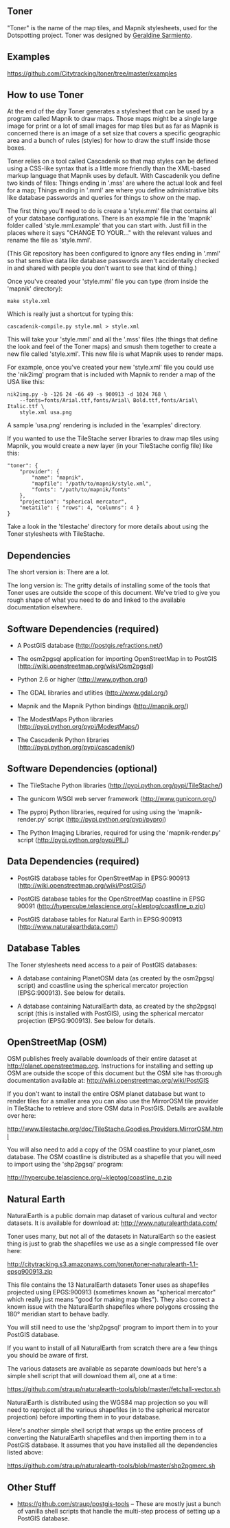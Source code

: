 Toner
--

"Toner" is the name of the map tiles, and Mapnik stylesheets, used for the
Dotspotting project. Toner was designed by [Geraldine Sarmiento](http://stamen.com/studio/geraldine).

Examples
--

https://github.com/Citytracking/toner/tree/master/examples

How to use Toner
--

At the end of the day Toner generates a stylesheet that can be used by a program
called Mapnik to draw maps. Those maps might be a single large image for print
or a lot of small images for map tiles but as far as Mapnik is concerned there
is an image of a set size that covers a specific geographic area and a bunch of
rules (styles) for how to draw the stuff inside those boxes.

Toner relies on a tool called Cascadenik so that map styles can be defined using
a CSS-like syntax that is a little more friendly than the XML-based markup
language that Mapnik uses by default. With Cascadenik you define two kinds of
files: Things ending in '.mss' are where the actual look and feel for a map;
Things ending in '.mml' are where you define administrative bits like database
passwords and queries for things to show on the map.

The first thing you'll need to do is create a 'style.mml' file that contains all
of your database configurations. There is an example file in the 'mapnik' folder
called 'style.mml.example' that you can start with. Just fill in the places
where it says "CHANGE TO YOUR..." with the relevant values and rename the file
as 'style.mml'.

(This Git repository has been configured to ignore any files ending in '.mml' so
that sensitive data like database passwords aren't accidentally checked in and
shared with people you don't want to see that kind of thing.)

Once you've created your 'style.mml' file you can type (from inside the 'mapnik'
directory):

	make style.xml

Which is really just a shortcut for typing this:

	cascadenik-compile.py style.mml > style.xml

This will take your 'style.mml' and all the '.mss' files (the things that define
the look and feel of the Toner maps) and smush them together to create a new
file called 'style.xml'. This new file is what Mapnik uses to render maps.

For example, once you've created your new 'style.xml' file you could use the
'nik2img' program that is included with Mapnik to render a map of the USA like
this:

	nik2img.py -b -126 24 -66 49 -s 900913 -d 1024 768 \
		--fonts=fonts/Arial.ttf,fonts/Arial\ Bold.ttf,fonts/Arial\ Italic.ttf \
		style.xml usa.png

A sample 'usa.png' rendering is included in the 'examples' directory.

If you wanted to use the TileStache server libraries to draw map tiles using
Mapnik, you would create a new layer (in your TileStache config file) like this:

	"toner": {
		"provider": {
			"name": "mapnik",
			"mapfile": "/path/to/mapnik/style.xml",
			"fonts": "/path/to/mapnik/fonts"
		},
		"projection": "spherical mercator",
		"metatile": { "rows": 4, "columns": 4 }
	}

Take a look in the 'tilestache' directory for more details about using the
Toner stylesheets with TileStache.

Dependencies
--

The short version is: There are a lot.

The long version is: The gritty details of installing some of the tools that
Toner uses are outside the scope of this document. We've tried to give you rough
shape of what you need to do and linked to the available documentation elsewhere.

Software Dependencies (required)
--

* A PostGIS database (http://postgis.refractions.net/)

* The osm2pgsql application for importing OpenStreetMap in to PostGIS (http://wiki.openstreetmap.org/wiki/Osm2pgsql)

* Python 2.6 or higher (http://www.python.org/)

* The GDAL libraries and utlities (http://www.gdal.org/)

* Mapnik and the Mapnik Python bindings (http://mapnik.org/)

* The ModestMaps Python libraries (http://pypi.python.org/pypi/ModestMaps/)

* The Cascadenik Python libraries (http://pypi.python.org/pypi/cascadenik/)

Software Dependencies (optional)
--

* The TileStache Python libraries (http://pypi.python.org/pypi/TileStache/)

* The gunicorn WSGI web server framework (http://www.gunicorn.org/)

* The pyproj Python libraries, required for using using the 'mapnik-render.py' script (http://pypi.python.org/pypi/pyproj)

* The Python Imaging Libraries, required for using the 'mapnik-render.py' script (http://pypi.python.org/pypi/PIL/)

Data Dependencies (required)
--

* PostGIS database tables for OpenStreetMap in EPSG:900913 (http://wiki.openstreetmap.org/wiki/PostGIS/)

* PostGIS database tables for the OpenStreetMap coastline in EPSG 90091 (http://hypercube.telascience.org/~kleptog/coastline_p.zip)

* PostGIS database tables for Natural Earth in EPSG:900913 (http://www.naturalearthdata.com/)

Database Tables
--

The Toner stylesheets need access to a pair of PostGIS databases:

* A database containing PlanetOSM data (as created by the osm2pgsql script) and
  coastline using the spherical mercator projection (EPSG:900913). See below for
  details.

* A database containing NaturalEarth data, as created by the shp2pgsql script
  (this is installed with PostGIS), using the spherical mercator projection
  (EPSG:900913). See below for details.

OpenStreetMap (OSM)
--

OSM publishes freely available downloads of their entire dataset at
http://planet.openstreetmap.org. Instructions for installing and setting up OSM
are outside the scope of this document but the OSM site has thorough
documentation available at: http://wiki.openstreetmap.org/wiki/PostGIS

If you don't want to install the entire OSM planet database but want to render
tiles for a smaller area you can also use the MirrorOSM tile provider in
TileStache to retrieve and store OSM data in PostGIS. Details are available over
here:

http://www.tilestache.org/doc/TileStache.Goodies.Providers.MirrorOSM.html

You will also need to add a copy of the OSM coastline to your planet_osm
database. The OSM coastline is distributed as a shapefile that you will need to
import using the 'shp2pgsql' program:

http://hypercube.telascience.org/~kleptog/coastline_p.zip

Natural Earth
--

NaturalEarth is a public domain map dataset of various cultural and vector
datasets. It is available for download at: http://www.naturalearthdata.com/

Toner uses many, but not all of the datasets in NaturalEarth so the easiest
thing is just to grab the shapefiles we use as a single compressed file over
here:

http://citytracking.s3.amazonaws.com/toner/toner-naturalearth-1.1-epsg900913.zip

This file contains the 13 NaturalEarth datasets Toner uses as shapefiles
projected using EPGS:900913 (sometimes known as "spherical mercator" which
really just means "good for making map tiles"). They also correct a known issue
with the NaturalEarth shapefiles where polygons crossing the 180° meridian start
to behave badly.

You will still need to use the 'shp2pgsql' program to import them in to your
PostGIS database.

If you want to install of all NaturalEarth from scratch there are a few things
you should be aware of first.

The various datasets are available as separate downloads but here's a simple
shell script that will download them all, one at a time:

https://github.com/straup/naturalearth-tools/blob/master/fetchall-vector.sh

NaturalEarth is distributed using the WGS84 map projection so you will need to
reproject all the various shapefiles (in to the spherical mercator projection)
before importing them in to your database.

Here's another simple shell script that wraps up the entire process of
converting the NaturalEarth shapefiles and then importing them in to a PostGIS
database. It assumes that you have installed all the dependencies listed above:

https://github.com/straup/naturalearth-tools/blob/master/shp2pgmerc.sh

Other Stuff
--

* https://github.com/straup/postgis-tools – These are mostly just a bunch of
vanilla shell scripts that handle the multi-step process of setting up a PostGIS
database.
